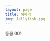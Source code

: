 ```yaml
---
layout: page
title: 해파리
img: Jellyfish.jpg
---
```


<div class="area-summary" markdown="1">
동물 001
</div>
